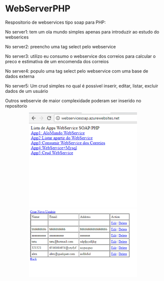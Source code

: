 # WebServerPHP

<p>Respositorio de webservices tipo soap para PHP:</p>

<p>No server1: tem um ola mundo simples apenas para introduzir ao estudo do webserices</p>
<p>No server2: preencho uma tag select pelo webservice</p>
<p>No server3: utilizo eu consumo o webservice dos correios para calcular o preco e estimativa de um encomenda dos correios</p>
<p>No server4: populo uma tag select pelo webservice com uma base de dados externa</p>
<p>No server5: Um crud simples no qual é possivel inserir, editar, listar, excluir dados de um usuário</p>

Outros webservie de maior complexidade poderam ser inserido no repositorio

<p align="center">
  <img src="soapPHP.png" width="350"/>
  <img src="soapPHP2.png" width="350"/>
</p>
